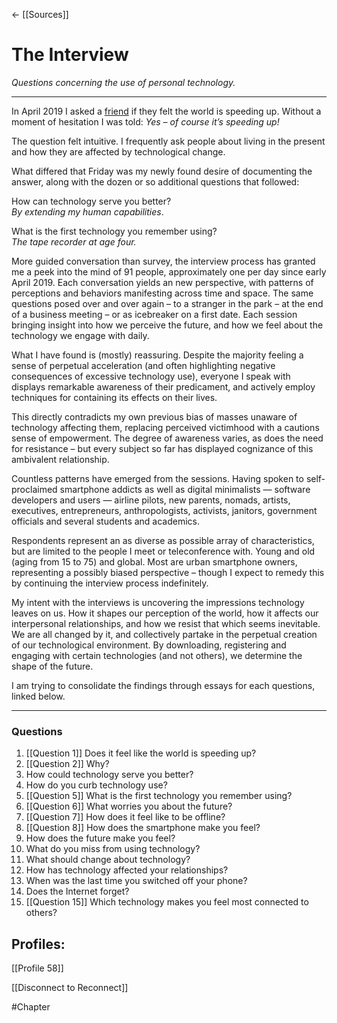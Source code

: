 ← [[Sources]]



# The Interview


_Questions concerning the use of personal technology._

---

In April 2019 I asked a [friend](https://www.arthursoares.com) if they felt the world is speeding up. Without a moment of hesitation I was told: _Yes – of course it’s speeding up!_

The question felt intuitive. I frequently ask people about living in the present and how they are affected by technological change.

What differed that Friday was my newly found desire of documenting the answer, along with the dozen or so additional questions that followed:

How can technology serve you better?  
_By extending my human capabilities_.

What is the first technology you remember using?  
_The tape recorder at age four._

More guided conversation than survey, the interview process has granted me a peek into the mind of 91 people, approximately one per day since early April 2019. Each conversation yields an new perspective, with patterns of perceptions and behaviors manifesting across time and space. The same questions posed over and over again – to a stranger in the park – at the end of a business meeting – or as icebreaker on a first date. Each session bringing insight into how we perceive the future, and how we feel about the technology we engage with daily.

What I have found is (mostly) reassuring. Despite the majority feeling a sense of perpetual acceleration (and often highlighting negative consequences of excessive technology use), everyone I speak with displays remarkable awareness of their predicament, and actively employ techniques for containing its effects on their lives.

This directly contradicts my own previous bias of masses unaware of technology affecting them, replacing perceived victimhood with a cautions sense of empowerment. The degree of awareness varies, as does the need for resistance – but every subject so far has displayed cognizance of this ambivalent relationship.

Countless patterns have emerged from the sessions. Having spoken to self-proclaimed smartphone addicts as well as digital minimalists — software developers and users — airline pilots, new parents, nomads, artists, executives, entrepreneurs, anthropologists, activists, janitors, government officials and several students and academics.

Respondents represent an as diverse as possible array of characteristics, but are limited to the people I meet or teleconference with. Young and old (aging from 15 to 75) and global. Most are urban smartphone owners, representing a possibly biased perspective – though I expect to remedy this by continuing the interview process indefinitely.

My intent with the interviews is uncovering the impressions technology leaves on us. How it shapes our perception of the world, how it affects our interpersonal relationships, and how we resist that which seems inevitable. We are all changed by it, and collectively partake in the perpetual creation of our technological environment. By downloading, registering and engaging with certain technologies (and not others), we determine the shape of the future.

I am trying to consolidate the findings through essays for each questions, linked below.

---

### Questions

1.  [[Question 1]] Does it feel like the world is speeding up?
2.  [[Question 2]] Why?
3.  How could technology serve you better?
4.  How do you curb technology use?
5.  [[Question 5]] What is the first technology you remember using?
6.  [[Question 6]] What worries you about the future?
7.  [[Question 7]] How does it feel like to be offline?
8.  [[Question 8]] How does the smartphone make you feel?
9.  How does the future make you feel?
10.  What do you miss from using technology?
11.  What should change about technology?
12.  How has technology affected your relationships?
13.  When was the last time you switched off your phone?
14.  Does the Internet forget?
15.  [[Question 15]] Which technology makes you feel most connected to others?







## Profiles:
[[Profile 58]]




[[Disconnect to Reconnect]]


#Chapter
